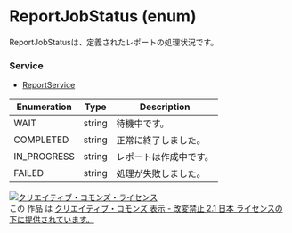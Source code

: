 # ReportJobStatus (enum)
ReportJobStatusは、定義されたレポートの処理状況です。

### Service
+ [ReportService](../services/ReportService.md)

| Enumeration | Type | Description | 
|---|---|---|
| WAIT| string| 待機中です。 |
| COMPLETED| string| 正常に終了しました。 |
| IN_PROGRESS| string| レポートは作成中です。 |
| FAILED| string| 処理が失敗しました。 |

<a rel="license" href="http://creativecommons.org/licenses/by-nd/2.1/jp/"><img alt="クリエイティブ・コモンズ・ライセンス" style="border-width:0" src="https://i.creativecommons.org/l/by-nd/2.1/jp/88x31.png" /></a><br />この 作品 は <a rel="license" href="http://creativecommons.org/licenses/by-nd/2.1/jp/">クリエイティブ・コモンズ 表示 - 改変禁止 2.1 日本 ライセンスの下に提供されています。</a>
